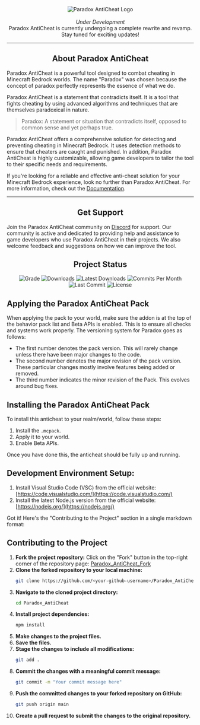 <div align="center">
  <img src="https://i.imgur.com/ZS38i7c.png" alt="Paradox AntiCheat Logo">
  <br><br>
  <div>
    <em>Under Development</em>
    <br>
    Paradox AntiCheat is currently undergoing a complete rewrite and revamp. Stay tuned for exciting updates!
  </div>
</div>
<hr>
<div align="left">
  <div align="center">
    <h2>About Paradox AntiCheat</h2>
  </div>
  <p>Paradox AntiCheat is a powerful tool designed to combat cheating in Minecraft Bedrock worlds. The name "Paradox" was chosen because the concept of paradox perfectly represents the essence of what we do.</p>
  <p>Paradox AntiCheat is a statement that contradicts itself. It is a tool that fights cheating by using advanced algorithms and techniques that are themselves paradoxical in nature.</p>
  <blockquote>
    <p>Paradox: A statement or situation that contradicts itself, opposed to common sense and yet perhaps true.</p>
  </blockquote>
  <p>Paradox AntiCheat offers a comprehensive solution for detecting and preventing cheating in Minecraft Bedrock. It uses detection methods to ensure that cheaters are caught and punished. In addition, Paradox AntiCheat is highly customizable, allowing game developers to tailor the tool to their specific needs and requirements.</p>
  <p>If you're looking for a reliable and effective anti-cheat solution for your Minecraft Bedrock experience, look no further than Paradox AntiCheat. For more information, check out the <a href="https://pete9xi.github.io/Paradox_AntiCheat/#/">Documentation</a>.</p>
</div>
<hr>
<div align="left">
  <div align="center">
    <h2>Get Support</h2>
  </div>
  <p>Join the Paradox AntiCheat community on <a href="https://discord.gg/qVd53N2xhq">Discord</a> for support. Our community is active and dedicated to providing help and assistance to game developers who use Paradox AntiCheat in their projects. We also welcome feedback and suggestions on how we can improve the tool.</p>
</div>

<div align="center">
  <h2>Project Status</h2>
  <img src="https://www.codefactor.io/repository/github/Visual1mpact/paradox_anticheat/badge/main" alt="Grade">
  <img src="https://img.shields.io/github/downloads/Visual1mpact/Paradox_AntiCheat/total?style=plastic&logo=appveyor" alt="Downloads">
  <img src="https://img.shields.io/github/downloads/Visual1mpact/Paradox_AntiCheat/latest/total?style=plastic&logo=appveyor" alt="Latest Downloads">
  <img src="https://img.shields.io/github/commit-activity/m/Visual1mpact/Paradox_AntiCheat?style=plastic&logo=appveyor" alt="Commits Per Month">
  <img src="https://img.shields.io/github/last-commit/Visual1mpact/Paradox_AntiCheat?style=plastic&logo=appveyor" alt="Last Commit">
  <img src="https://img.shields.io/github/license/Visual1mpact/Paradox_AntiCheat?style=plastic&logo=appveyor" alt="License">
</div>

## Applying the Paradox AntiCheat Pack

When applying the pack to your world, make sure the addon is at the top of the behavior pack list and Beta APIs is enabled. This is to ensure all checks and systems work properly. The versioning system for Paradox goes as follows:

-   The first number denotes the pack version. This will rarely change unless there have been major changes to the code.
-   The second number denotes the major revision of the pack version. These particular changes mostly involve features being added or removed.
-   The third number indicates the minor revision of the Pack. This evolves around bug fixes.

## Installing the Paradox AntiCheat Pack

To install this anticheat to your realm/world, follow these steps:

1. Install the `.mcpack`.
2. Apply it to your world.
3. Enable Beta APIs.

Once you have done this, the anticheat should be fully up and running.

## Development Environment Setup:

1. Install Visual Studio Code (VSC) from the official website: [https://code.visualstudio.com/](https://code.visualstudio.com/)
2. Install the latest Node.js version from the official website: [https://nodejs.org/](https://nodejs.org/)

Got it! Here's the "Contributing to the Project" section in a single markdown format:

## Contributing to the Project

1. **Fork the project repository:** Click on the "Fork" button in the top-right corner of the repository page: [Paradox_AntiCheat_Fork](https://github.com/Visual1mpact/Paradox_AntiCheat/fork)
2. **Clone the forked repository to your local machine:**
    ```bash
    git clone https://github.com/<your-github-username>/Paradox_AntiCheat.git
    ```
3. **Navigate to the cloned project directory:**
    ```bash
    cd Paradox_AntiCheat
    ```
4. **Install project dependencies:**
    ```bash
    npm install
    ```
5. **Make changes to the project files.**
6. **Save the files.**
7. **Stage the changes to include all modifications:**
    ```bash
    git add .
    ```
8. **Commit the changes with a meaningful commit message:**
    ```bash
    git commit -m "Your commit message here"
    ```
9. **Push the committed changes to your forked repository on GitHub:**
    ```bash
    git push origin main
    ```
10. **Create a pull request to submit the changes to the original repository.**
